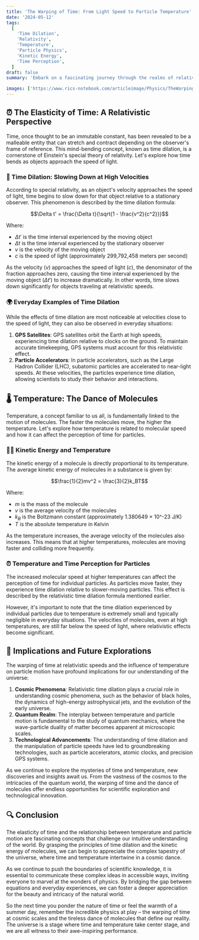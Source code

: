 ```yaml
---
title: 'The Warping of Time: From Light Speed to Particle Temperature'
date: '2024-05-12'
tags:
  [
    'Time Dilation',
    'Relativity',
    'Temperature',
    'Particle Physics',
    'Kinetic Energy',
    'Time Perception',
  ]
draft: false
summary: 'Embark on a fascinating journey through the realms of relativity and thermodynamics as we explore how time bends at the speed of light and how temperature influences the perception of time for particles. Discover the mind-bending concepts behind time dilation and the intricate dance of molecules that defines temperature.'

images: ['https://www.rics-notebook.com/articleimage/Physics/TheWarpingOftime.webp']
---
```


## ⏰ The Elasticity of Time: A Relativistic Perspective

Time, once thought to be an immutable constant, has been revealed to be a malleable entity that can stretch and contract depending on the observer's frame of reference. This mind-bending concept, known as time dilation, is a cornerstone of Einstein's special theory of relativity. Let's explore how time bends as objects approach the speed of light.

### 🚀 Time Dilation: Slowing Down at High Velocities

According to special relativity, as an object's velocity approaches the speed of light, time begins to slow down for that object relative to a stationary observer. This phenomenon is described by the time dilation formula:

$$\Delta t' = \frac{\Delta t}{\sqrt{1 - \frac{v^2}{c^2}}}$$

Where:

- $\Delta t'$ is the time interval experienced by the moving object
- $\Delta t$ is the time interval experienced by the stationary observer
- $v$ is the velocity of the moving object
- $c$ is the speed of light (approximately 299,792,458 meters per second)

As the velocity ($v$) approaches the speed of light ($c$), the denominator of the fraction approaches zero, causing the time interval experienced by the moving object ($\Delta t'$) to increase dramatically. In other words, time slows down significantly for objects traveling at relativistic speeds.

### 🌍 Everyday Examples of Time Dilation

While the effects of time dilation are most noticeable at velocities close to the speed of light, they can also be observed in everyday situations:

1. **GPS Satellites**: GPS satellites orbit the Earth at high speeds, experiencing time dilation relative to clocks on the ground. To maintain accurate timekeeping, GPS systems must account for this relativistic effect.
2. **Particle Accelerators**: In particle accelerators, such as the Large Hadron Collider (LHC), subatomic particles are accelerated to near-light speeds. At these velocities, the particles experience time dilation, allowing scientists to study their behavior and interactions.

## 🌡️ Temperature: The Dance of Molecules

Temperature, a concept familiar to us all, is fundamentally linked to the motion of molecules. The faster the molecules move, the higher the temperature. Let's explore how temperature is related to molecular speed and how it can affect the perception of time for particles.

### 🏃‍♂️ Kinetic Energy and Temperature

The kinetic energy of a molecule is directly proportional to its temperature. The average kinetic energy of molecules in a substance is given by:

$$\frac{1}{2}mv^2 = \frac{3}{2}k_BT$$

Where:

- $m$ is the mass of the molecule
- $v$ is the average velocity of the molecules
- $k_B$ is the Boltzmann constant (approximately 1.380649 × 10^-23 J/K)
- $T$ is the absolute temperature in Kelvin

As the temperature increases, the average velocity of the molecules also increases. This means that at higher temperatures, molecules are moving faster and colliding more frequently.

### ⏰ Temperature and Time Perception for Particles

The increased molecular speed at higher temperatures can affect the perception of time for individual particles. As particles move faster, they experience time dilation relative to slower-moving particles. This effect is described by the relativistic time dilation formula mentioned earlier.

However, it's important to note that the time dilation experienced by individual particles due to temperature is extremely small and typically negligible in everyday situations. The velocities of molecules, even at high temperatures, are still far below the speed of light, where relativistic effects become significant.

## 🌌 Implications and Future Explorations

The warping of time at relativistic speeds and the influence of temperature on particle motion have profound implications for our understanding of the universe:

1. **Cosmic Phenomena**: Relativistic time dilation plays a crucial role in understanding cosmic phenomena, such as the behavior of black holes, the dynamics of high-energy astrophysical jets, and the evolution of the early universe.
2. **Quantum Realm**: The interplay between temperature and particle motion is fundamental to the study of quantum mechanics, where the wave-particle duality of matter becomes apparent at microscopic scales.
3. **Technological Advancements**: The understanding of time dilation and the manipulation of particle speeds have led to groundbreaking technologies, such as particle accelerators, atomic clocks, and precision GPS systems.

As we continue to explore the mysteries of time and temperature, new discoveries and insights await us. From the vastness of the cosmos to the intricacies of the quantum world, the warping of time and the dance of molecules offer endless opportunities for scientific exploration and technological innovation.

## 🔍 Conclusion

The elasticity of time and the relationship between temperature and particle motion are fascinating concepts that challenge our intuitive understanding of the world. By grasping the principles of time dilation and the kinetic energy of molecules, we can begin to appreciate the complex tapestry of the universe, where time and temperature intertwine in a cosmic dance.

As we continue to push the boundaries of scientific knowledge, it is essential to communicate these complex ideas in accessible ways, inviting everyone to marvel at the wonders of physics. By bridging the gap between equations and everyday experiences, we can foster a deeper appreciation for the beauty and intricacy of the natural world.

So the next time you ponder the nature of time or feel the warmth of a summer day, remember the incredible physics at play – the warping of time at cosmic scales and the tireless dance of molecules that define our reality. The universe is a stage where time and temperature take center stage, and we are all witness to their awe-inspiring performance.
